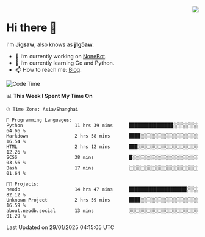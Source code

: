 <a href="#">
  <img align="right" src="https://github-readme-stats.vercel.app/api?username=j1g5awi&count_private=true&show_icons=true&title_color=80070B&text_color=B3B3B3&bg_color=212121&icon_color=80070B" />
</a>

# Hi there 👋

I'm **Jigsaw**, also knows as **j1g5aw**.

- 🔭 I’m currently working on [NoneBot](https://github.com/nonebot).
- 🌱 I’m currently learning Go and Python.
- 📫 How to reach me: [Blog](https://blog.maddestroyer.xyz/).

<!--START_SECTION:waka-->
![Code Time](http://img.shields.io/badge/Code%20Time-1%2C861%20hrs%2016%20mins-blue)

📊 **This Week I Spent My Time On** 

```text
🕑︎ Time Zone: Asia/Shanghai

💬 Programming Languages: 
Python                   11 hrs 39 mins      ████████████████░░░░░░░░░   64.66 % 
Markdown                 2 hrs 58 mins       ████░░░░░░░░░░░░░░░░░░░░░   16.54 % 
HTML                     2 hrs 12 mins       ███░░░░░░░░░░░░░░░░░░░░░░   12.26 % 
SCSS                     38 mins             █░░░░░░░░░░░░░░░░░░░░░░░░   03.56 % 
Bash                     17 mins             ░░░░░░░░░░░░░░░░░░░░░░░░░   01.64 % 

🐱‍💻 Projects: 
neodb                    14 hrs 47 mins      █████████████████████░░░░   82.12 % 
Unknown Project          2 hrs 59 mins       ████░░░░░░░░░░░░░░░░░░░░░   16.59 % 
about.neodb.social       13 mins             ░░░░░░░░░░░░░░░░░░░░░░░░░   01.29 % 
```


 Last Updated on 29/01/2025 04:15:05 UTC
<!--END_SECTION:waka-->
